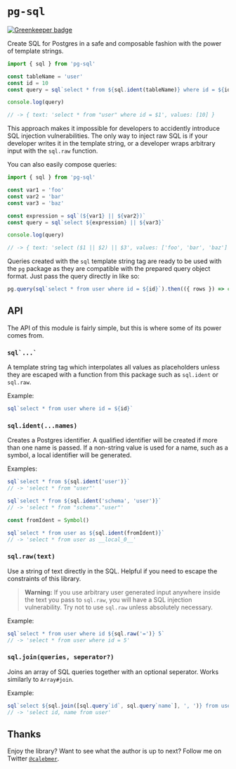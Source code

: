 # `pg-sql`

[![Greenkeeper badge](https://badges.greenkeeper.io/calebmer/pg-sql.svg)](https://greenkeeper.io/)

Create SQL for Postgres in a safe and composable fashion with the power of template strings.

```js
import { sql } from 'pg-sql'

const tableName = 'user'
const id = 10
const query = sql`select * from ${sql.ident(tableName)} where id = ${id}`

console.log(query)

// -> { text: 'select * from "user" where id = $1', values: [10] }
```

This approach makes it impossible for developers to accidently introduce SQL injection vulnerabilities. The only way to inject raw SQL is if your developer writes it in the template string, or a developer wraps arbitrary input with the `sql.raw` function.

You can also easily compose queries:

```js
import { sql } from 'pg-sql'

const var1 = 'foo'
const var2 = 'bar'
const var3 = 'baz'

const expression = sql`(${var1} || ${var2})`
const query = sql`select ${expression} || ${var3}`

console.log(query)

// -> { text: 'select ($1 || $2) || $3', values: ['foo', 'bar', 'baz'] }
```

Queries created with the `sql` template string tag are ready to be used with the `pg` package as they are compatible with the prepared query object format. Just pass the query directly in like so:

```js
pg.query(sql`select * from user where id = ${id}`).then(({ rows }) => console.log(rows))
```

## API

The API of this module is fairly simple, but this is where some of its power comes from.

### ``sql`...` ``

A template string tag which interpolates all values as placeholders unless they are escaped with a function from this package such as `sql.ident` or `sql.raw`.

Example:

```js
sql`select * from user where id = ${id}`
```

### `sql.ident(...names)`

Creates a Postgres identifier. A qualified identifier will be created if more than one name is passed. If a non-string value is used for a name, such as a symbol, a local identifier will be generated.

Examples:

```js
sql`select * from ${sql.ident('user')}`
// -> 'select * from "user"'

sql`select * from ${sql.ident('schema', 'user')}`
// -> 'select * from "schema"."user"'

const fromIdent = Symbol()

sql`select * from user as ${sql.ident(fromIdent)}`
// -> 'select * from user as __local_0__'
```

### `sql.raw(text)`

Use a string of text directly in the SQL. Helpful if you need to escape the constraints of this library.

> **Warning:** If you use arbitrary user generated input anywhere inside the text you pass to `sql.raw`, you will have a SQL injection vulnerability. Try not to use `sql.raw` unless absolutely necessary.

Example:

```js
sql`select * from user where id ${sql.raw('=')} 5`
// -> 'select * from user where id = 5'
```

### `sql.join(queries, seperator?)`

Joins an array of SQL queries together with an optional seperator. Works similarly to `Array#join`.

Example:

```js
sql`select ${sql.join([sql.query`id`, sql.query`name`], ', ')} from user`
// -> 'select id, name from user'
```

## Thanks

Enjoy the library? Want to see what the author is up to next? Follow me on Twitter [`@calebmer`](https://twitter.com/calebmer).
